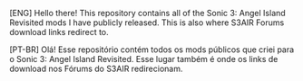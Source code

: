 [ENG] Hello there! This repository contains all of the Sonic 3: Angel Island Revisited mods I have publicly released. This is also where S3AIR Forums download links redirect to.

[PT-BR] Olá! Esse repositório contém todos os mods públicos que criei para o Sonic 3: Angel Island Revisited. Esse lugar também é onde os links de download nos Fórums do S3AIR redirecionam.
